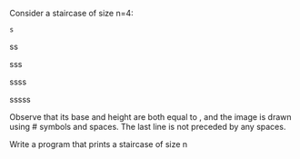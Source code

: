 Consider a staircase of size n=4:

    s
   
   ss
  
  sss
 
 ssss

sssss

Observe that its base and height are both equal to , and the image is drawn using # symbols and spaces. The last line is not preceded by any spaces.

Write a program that prints a staircase of size n